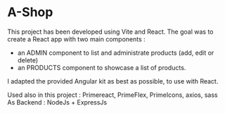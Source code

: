 # A-Shop

This project has been developed using Vite and React.
The goal was to create a React app  with two main components :
 - an ADMIN component to list and administrate products (add, edit or delete)
 - an PRODUCTS component to showcase a list of products.

I adapted the provided Angular kit as best as possible, to use with React.

Used also in this project : Primereact, PrimeFlex, PrimeIcons, axios, sass<br>
As Backend : NodeJs + ExpressJs
